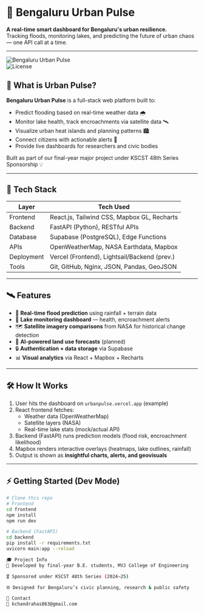 # 🌆 Bengaluru Urban Pulse

**A real-time smart dashboard for Bengaluru's urban resilience.**  
Tracking floods, monitoring lakes, and predicting the future of urban chaos — one API call at a time.

---

![Bengaluru Urban Pulse](https://img.shields.io/badge/Status-Active-brightgreen)  
![License](https://github.com/chandrahask535/Bengaluru-urban-pulse/blob/main/LICENSE)

## 🚀 What is Urban Pulse?

**Bengaluru Urban Pulse** is a full-stack web platform built to:

- Predict flooding based on real-time weather data 🌧️
- Monitor lake health, track encroachments via satellite data 🛰️
- Visualize urban heat islands and planning patterns 🏙️
- Connect citizens with actionable alerts 🚨
- Provide live dashboards for researchers and civic bodies

Built as part of our final-year major project under KSCST 48th Series Sponsorship 💡

---

## 🧠 Tech Stack

| Layer       | Tech Used                                    |
|------------|-----------------------------------------------|
| Frontend    | React.js, Tailwind CSS, Mapbox GL, Recharts  |
| Backend     | FastAPI (Python), RESTful APIs               |
| Database    | Supabase (PostgreSQL), Edge Functions        |
| APIs        | OpenWeatherMap, NASA Earthdata, Mapbox       |
| Deployment  | Vercel (Frontend), Lightsail/Backend (prev.) |
| Tools       | Git, GitHub, Nginx, JSON, Pandas, GeoJSON    |

---

## 🛰️ Features

- 📡 **Real-time flood prediction** using rainfall + terrain data  
- 🌊 **Lake monitoring dashboard** — health, encroachment alerts  
- 🗺️ **Satellite imagery comparisons** from NASA for historical change detection  
- 🧠 **AI-powered land use forecasts** (planned)  
- 🔒 **Authentication + data storage** via Supabase  
- 📊 **Visual analytics** via React + Mapbox + Recharts

---

## 🛠️ How It Works

1. User hits the dashboard on `urbanpulse.vercel.app` (example)
2. React frontend fetches:
   - Weather data (OpenWeatherMap)
   - Satellite layers (NASA)
   - Real-time lake stats (mock/actual API)
3. Backend (FastAPI) runs prediction models (flood risk, encroachment likelihood)
4. Mapbox renders interactive overlays (heatmaps, lake outlines, rainfall)
5. Output is shown as **insightful charts, alerts, and geovisuals**

---

## ⚡ Getting Started (Dev Mode)

```bash
# Clone this repo
# Frontend
cd frontend
npm install
npm run dev

# Backend (FastAPI)
cd backend
pip install -r requirements.txt
uvicorn main:app --reload

🎓 Project Info
📍 Developed by final-year B.E. students, MVJ College of Engineering

🎖️ Sponsored under KSCST 48th Series (2024–25)

🌐 Designed for Bengaluru’s civic planning, research & public safety

💌 Contact
📧 kchandrahas863@gmail.com

